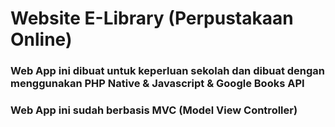 # Website E-Library (Perpustakaan Online)

### Web App ini dibuat untuk keperluan sekolah dan dibuat dengan menggunakan PHP Native & Javascript & Google Books API 
### Web App ini sudah berbasis MVC (Model View Controller) 
